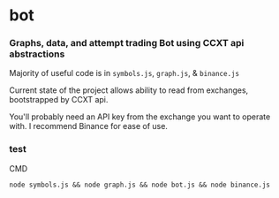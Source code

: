 # bot
### Graphs, data, and attempt trading Bot using CCXT api abstractions


Majority of useful code is in `symbols.js`, `graph.js`, & `binance.js`

Current state of the project allows ability to read from exchanges, bootstrapped by CCXT api.

You'll probably need an API key from the exchange you want to operate with. I recommend Binance for ease of use.

### test

CMD

`node symbols.js && node graph.js && node bot.js && node binance.js`


